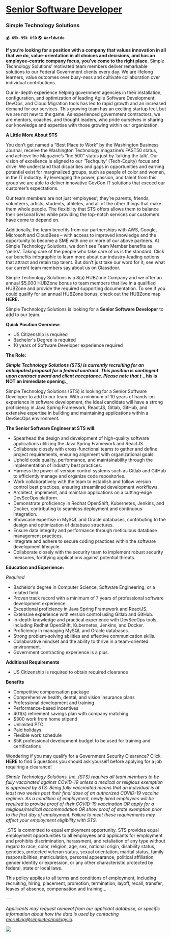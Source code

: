 # [Senior Software Developer](https://www.remotewlb.com/apply/senior-software-developer-41231)  
### Simple Technology Solutions  
#### `💰 65k-95k USD` `🌎 Worldwide`  

**If you’re looking for a position with a company that values innovation in all that we do, value-orientation in all choices and decisions, and has an employee-centric company focus, you’ve come to the right place.** Simple Technology Solutions’ motivated team members deliver remarkable solutions to our Federal Government clients every day. We are lifelong learners, value outcomes over busy-ness and cultivate collaboration over individual contributions.

Our in-depth experience helping government agencies in their installation, configuration, and optimization of leading Agile Software Development, DevOps, and Cloud Migration tools has led to rapid growth and an increased demand for our services. This growing team has an exciting startup feel, but we are not new to the game. As experienced government contractors, we are mentors, coaches, and thought leaders, who pride ourselves in sharing our knowledge and expertise with those growing within our organization.

**A Little More About STS**

You don’t get named a “Best Place to Work” by the Washington Business Journal, receive the Washington Technology magazine’s FAST50 status, and achieve Inc Magazine’s “Inc 500” status just by ‘talking the talk’. Our vision of excellence is aligned to our 'Techquity' (Tech-Equity) focus and drive. We understand that disparities and gaps in opportunities and earning potential exist for marginalized groups, such as people of color and women, in the IT industry. By leveraging the power, passion, and talent from this group we are able to deliver innovative GovCon IT solutions that exceed our customer’s expectations.

Our team members are not just ‘employees’; they’re parents, friends, volunteers, artists, students, athletes, and all of the other things that make them whole people. The flexibility that STS offers allows them to balance their personal lives while providing the top-notch services our customers have come to depend on.

Additionally, the team benefits from our partnerships with AWS, Google, Microsoft and CloudBees – with access to improved knowledge and the opportunity to become a SME with one or more of our above partners. At Simple Technology Solutions, we don't see Team Member benefits as 'perks'. Taking care of the people who take care of us is the standard. Click our benefits infographic to learn more about our industry-leading options that attract and retain top talent. But don’t just take our word for it, see what our current team members say about us on Glassdoor.

Simple Technology Solutions is a 8(a) HUBZone Company and we offer an annual $5,000 HUBZone bonus to team members that live in a qualified HUBZone and provide the required supporting documentation. To see if you could qualify for an annual HUBZone bonus, check out the HUBZone map **HERE.**

Simple Technology Solutions is looking for a **Senior Software Developer** to add to our team.

**Quick Position Overview:**

  * US Citizenship is required
  * Bachelor's Degree is required
  * 10 years of Software Developer experience required

**The Role:**

**_Simple Technology Solutions (STS) is currently recruiting for an anticipated proposal for a federal contract. This position is contingent upon contract award and client acceptance. Please note that t_** _ **his is NOT an immediate opening.**_

Simple Technology Solutions (STS) is looking for a Senior Software Developer to add to our team. With a minimum of 10 years of hands-on experience in software development, the ideal candidate will have a strong proficiency in Java Spring Framework, ReactJS, Gitlab, GitHub, and extensive expertise in building and maintaining applications within a DevSecOps environment.

**The Senior Software Engineer at STS will:**

  * Spearhead the design and development of high-quality software applications utilizing the Java Spring Framework and ReactJS.
  * Collaborate closely with cross-functional teams to gather and define project requirements, ensuring alignment with organizational goals.
  * Uphold code quality, performance, and maintainability through the implementation of industry best practices.
  * Harness the power of version control systems such as Gitlab and GitHub to efficiently manage and organize code repositories.
  * Work collaboratively with the team to establish and follow version control best practices, ensuring streamlined development workflows.
  * Architect, implement, and maintain applications on a cutting-edge DevSecOps platform.
  * Demonstrate proficiency in Redhat OpenShift, Kubernetes, Jenkins, and Docker, contributing to seamless deployment and continuous integration.
  * Showcase expertise in MySQL and Oracle databases, contributing to the design and optimization of database structures.
  * Ensure data integrity and performance through meticulous database management practices.
  * Integrate and adhere to secure coding practices within the software development lifecycle.
  * Collaborate closely with the security team to implement robust security measures, fortifying applications against potential threats.

**Education and Experience:**

_Required_

  * Bachelor’s degree in Computer Science, Software Engineering, or a related field.
  * Proven track record with a minimum of 7 years of professional software development experience.
  * Exceptional proficiency in Java Spring Framework and ReactJS.
  * Extensive experience with version control using Gitlab and GitHub.
  * In-depth knowledge and practical experience with DevSecOps tools, including Redhat OpenShift, Kubernetes, Jenkins, and Docker.
  * Proficiency in managing MySQL and Oracle databases.
  * Strong problem-solving abilities and effective communication skills.
  * Collaborative mindset and the ability to thrive in a team-oriented environment.
  * Government contracting experience is a plus.

**Additional Requirements**

  * US Citizenship is required to obtain required clearance

**Benefits**

  * Competitive compensation package 
  * Comprehensive health, dental, and vision insurance plans 
  * Professional development and training 
  * Performance-based incentives
  * 401(k) retirement savings plan with company matching 
  * $300 work from home stipend
  * Unlimited PTO
  * Paid holidays 
  * Flexible work schedule
  * $5K professional development budget to be used for training and certifications

Wondering if you may qualify for a Government Security Clearance? Click **HERE** to find 5 questions you should ask yourself before applying for a job requiring a clearance!

 _Simple Technology Solutions, Inc. (STS) requires all team members to be fully vaccinated against COVID-19 unless a medical or religious exemption is approved by STS. Being fully vaccinated means that an individual is at least two weeks past their final dose of an authorized COVID-19 vaccine regimen. As a condition of employment, newly hired employees will be required to provide proof of their COVID-19 vaccination OR apply for a religious/medical accommodation OR show proof of state exemption prior to the first day of employment. Failure to meet these requirements may affect your employment eligibility with STS._  
  
 _STS is committed to equal employment opportunity. STS provides equal employment opportunities to all employees and applicants for employment and prohibits discrimination, harassment, and retaliation of any type without regard to race, color, religion, age, sex, national origin, disability status, genetics, protected veteran status, sexual orientation, marital status, family responsibilities, matriculation, personal appearance, political affiliation, gender identity or expression, or any other characteristic protected by federal, state or local laws.  
  
This policy applies to all terms and conditions of employment, including recruiting, hiring, placement, promotion, termination, layoff, recall, transfer, leaves of absence, compensation and training._

_\---_

_Applicants may request removal from our applicant database, or specific information about how the data is used by contacting recruiting@simpletechnology.io._

![](https://remotive.com/job/track/1895158/blank.gif?source=public_api)

